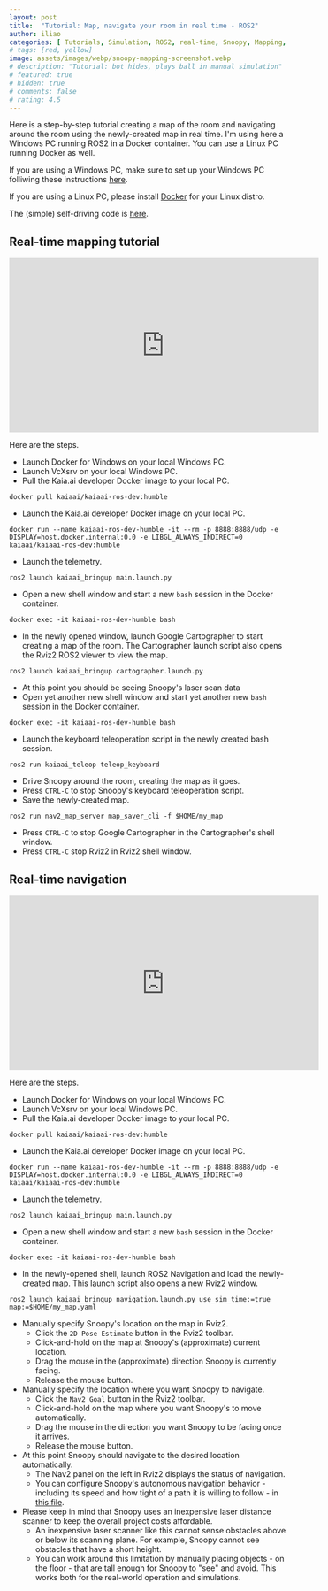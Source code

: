 ```yaml
---
layout: post
title:  "Tutorial: Map, navigate your room in real time - ROS2"
author: iliao
categories: [ Tutorials, Simulation, ROS2, real-time, Snoopy, Mapping, Navigation ]
# tags: [red, yellow]
image: assets/images/webp/snoopy-mapping-screenshot.webp
# description: "Tutorial: bot hides, plays ball in manual simulation"
# featured: true
# hidden: true
# comments: false
# rating: 4.5
---
```

Here is a step-by-step tutorial creating a map of the room and navigating around the room using the newly-created map in real time.
I'm using here a Windows PC running ROS2 in a Docker container. You can use a Linux PC running Docker as well.

If you are using a Windows PC, make sure to
set up your Windows PC folliwing these instructions [here](https://kaia.ai/blog/local-pc-setup-windows/).

If you are using a Linux PC, please install [Docker](https://docs.docker.com/engine/install/ubuntu/) for your Linux distro.

The (simple) self-driving code is
[here](https://github.com/kaiaai/kaiaai_simulations/blob/main/kaiaai_gazebo/src/self_drive_gazebo.cpp).

## Real-time mapping tutorial
<div class="text-center">
<iframe width="560" height="315" src="https://www.youtube.com/embed/IV3-pMu3GIM?si=6i-ZFWO5rgdwx8BZ" title="YouTube video player" frameborder="0" allow="accelerometer; autoplay; clipboard-write; encrypted-media; gyroscope; picture-in-picture; web-share" allowfullscreen></iframe>
</div>

Here are the steps.

- Launch Docker for Windows on your local Windows PC.
- Launch VcXsrv on your local Windows PC.
- Pull the Kaia.ai developer Docker image to your local PC.
```
docker pull kaiaai/kaiaai-ros-dev:humble
```

- Launch the Kaia.ai developer Docker image on your local PC.
```
docker run --name kaiaai-ros-dev-humble -it --rm -p 8888:8888/udp -e DISPLAY=host.docker.internal:0.0 -e LIBGL_ALWAYS_INDIRECT=0 kaiaai/kaiaai-ros-dev:humble
```

- Launch the telemetry.
```
ros2 launch kaiaai_bringup main.launch.py
```

- Open a new shell window and start a new `bash` session in the Docker container.
```
docker exec -it kaiaai-ros-dev-humble bash
```

- In the newly opened window, launch Google Cartographer to start creating a map of the room.
The Cartographer launch script also opens the Rviz2 ROS2 viewer to view the map.
```
ros2 launch kaiaai_bringup cartographer.launch.py
```

- At this point you should be seeing Snoopy's laser scan data
- Open yet another new shell window and start yet another new `bash` session in the Docker container.
```
docker exec -it kaiaai-ros-dev-humble bash
```

- Launch the keyboard teleoperation script in the newly created bash session.
```
ros2 run kaiaai_teleop teleop_keyboard
```

- Drive Snoopy around the room, creating the map as it goes.
- Press `CTRL-C` to stop Snoopy's keyboard teleoperation script.
- Save the newly-created map.
```
ros2 run nav2_map_server map_saver_cli -f $HOME/my_map
```

- Press `CTRL-C` to stop Google Cartographer in the Cartographer's shell window.
- Press `CTRL-C` stop Rviz2 in Rviz2 shell window.


## Real-time navigation

<div class="text-center">
<iframe width="560" height="315" src="https://www.youtube.com/embed/E0QS8A8Q4Vw?si=rIffsY0ELA5DtJv4" title="YouTube video player" frameborder="0" allow="accelerometer; autoplay; clipboard-write; encrypted-media; gyroscope; picture-in-picture; web-share" allowfullscreen></iframe>
</div>

Here are the steps.

- Launch Docker for Windows on your local Windows PC.
- Launch VcXsrv on your local Windows PC.
- Pull the Kaia.ai developer Docker image to your local PC.
```
docker pull kaiaai/kaiaai-ros-dev:humble
```

- Launch the Kaia.ai developer Docker image on your local PC.
```
docker run --name kaiaai-ros-dev-humble -it --rm -p 8888:8888/udp -e DISPLAY=host.docker.internal:0.0 -e LIBGL_ALWAYS_INDIRECT=0 kaiaai/kaiaai-ros-dev:humble
```

- Launch the telemetry.
```
ros2 launch kaiaai_bringup main.launch.py
```

- Open a new shell window and start a new `bash` session in the Docker container.
```
docker exec -it kaiaai-ros-dev-humble bash
```

- In the newly-opened shell, launch ROS2 Navigation and load the newly-created map.
This launch script also opens a new Rviz2 window.
```
ros2 launch kaiaai_bringup navigation.launch.py use_sim_time:=true map:=$HOME/my_map.yaml
```

- Manually specify Snoopy's location on the map in Rviz2.
  - Click the `2D Pose Estimate` button in the Rviz2 toolbar.
  - Click-and-hold on the map at Snoopy's (approximate) current location.
  - Drag the mouse in the (approximate) direction Snoopy is currently facing.
  - Release the mouse button.
- Manually specify the location where you want Snoopy to navigate.
  - Click the `Nav2 Goal` button in the Rviz2 toolbar.
  - Click-and-hold on the map where you want Snoopy's to move automatically.
  - Drag the mouse in the direction you want Snoopy to be facing once it arrives.
  - Release the mouse button.
- At this point Snoopy should navigate to the desired location  automatically.
  - The Nav2 panel on the left in Rviz2 displays the status of navigation.
  - You can configure Snoopy's autonomous navigation behavior - including its speed
  and how tight of a path it is willing to follow - in
  [this file](https://github.com/makerspet/makerspet_snoopy/blob/main/config/navigation.yaml).
- Please keep in mind that Snoopy uses an inexpensive laser distance scanner to keep the
overall project costs affordable.
  - An inexpensive laser scanner like this cannot sense obstacles above or below its scanning plane.
  For example, Snoopy cannot see obstacles that have a short height.
  - You can work around this limitation by manually placing objects - on the floor - that are tall enough
  for Snoopy to "see" and avoid. This works both for the real-world operation and simulations.
